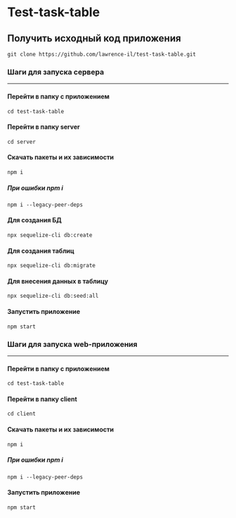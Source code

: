 # Test-task-table

## Получить исходный код приложения
`git clone https://github.com/lawrence-il/test-task-table.git`

### Шаги для запуска сервера
---
#### Перейти в папку с приложением
`cd test-task-table`
#### Перейти в папку server
`cd server`
#### Скачать пакеты и их зависимости
`npm i`
##### При ошибки npm i
`npm i --legacy-peer-deps`
#### Для создания БД
`npx sequelize-cli db:create`
#### Для создания таблиц
`npx sequelize-cli db:migrate`
#### Для внесения данных в таблицу
`npx sequelize-cli db:seed:all`
#### Запустить приложение
`npm start`


### Шаги для запуска web-приложения
---
#### Перейти в папку с приложением
`cd test-task-table`
#### Перейти в папку client
`cd client`
#### Скачать пакеты и их зависимости
`npm i`
##### При ошибки npm i
`npm i --legacy-peer-deps`
#### Запустить приложение
`npm start`
